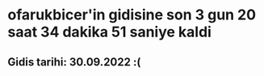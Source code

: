 # ofarukbicer'in gidisine son 3 gun 20 saat 34 dakika 51 saniye kaldi

## Gidis tarihi: 30.09.2022 :(